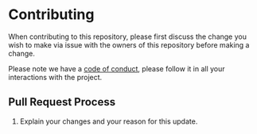 # Contributing

When contributing to this repository, please first discuss the change you wish to make via issue 
with the owners of this repository before making a change. 

Please note we have a 
[code of conduct](https://github.com/unicorn-data-analysis/unicorn_fy/blob/master/CODE_OF_CONDUCT.md), 
please follow it in all your interactions with the project.

## Pull Request Process

1. Explain your changes and your reason for this update.
